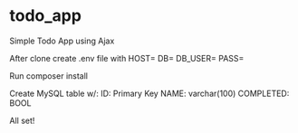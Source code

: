 # todo_app

Simple Todo App using Ajax

After clone create .env file with
HOST=
DB=
DB_USER=
PASS=

Run composer install

Create MySQL table w/:
ID: Primary Key
NAME: varchar(100)
COMPLETED: BOOL

All set!
